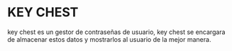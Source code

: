 # KEY CHEST

key chest es un gestor de contraseñas de usuario, key chest se encargara de almacenar estos datos y mostrarlos al usuario de la mejor manera.